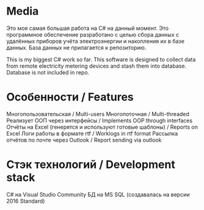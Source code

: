 # Media
Это моя самая большая работа на C# на данный момент.
Это программное обеспечение разработано с целью сбора данных с удалённых приборов учёта электроэнергии и накопления их в базе данных. База данных не прилагается к репозиторию.

This is my biggest C# work so far.
This software is designed to collect data from remote electricity metering devices and stash them into database. Database is not included in repo.

# Особенности / Features
Многопользовательская / Multi-users
Многопоточная / Multi-threaded
Реализует ООП через интерфейсы / Implements OOP through interfaces 
Отчёты на Excel (генерятся и используют готовые шаблоны) / Reports on Excel
Логи работы в формате rtf / Worklogs in rtf format
Рассылка отчётов по почте через Outlook / Report sending via outlook

# Стэк технологий / Development stack
C# на Visual Studio Community
БД на MS SQL (создавалась на версии 2016 Standard)



